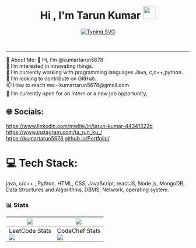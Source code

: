 <h1 align="center"><b>Hi , I'm Tarun Kumar </b><img src="https://media.giphy.com/media/hvRJCLFzcasrR4ia7z/giphy.gif" width="35"></h1>
<!--  -->
<p align="center">
  <a href="https://git.io/typing-svg"><img src="https://readme-typing-svg.demolab.com?font=Fira+Code&pause=1000&width=435&lines=Namaste%2C+Welcome+to+Tarun's+Profile+;Active+Learner%2C+Fullstack+Developer+AI&ML" alt="Typing SVG" /></a>
</p>
<br>
<hr>
💫 About Me:
👋 Hi, I’m @kumartarun5678<br>👀 I’m interested in innovating things.<br>🌱 I’m currently working with programming languages Java, c,c++,python.<br>💞️ I’m looking to contribute on GitHub.<br>📫 How to reach me:- kumartarun5678@gmail.com<br>🚀 I’m currently open for an Intern or a new job opportunity, 


## 🌐 Socials:
https://www.linkedin.com/mwlite/in/tarun-kumar-44341322b <br>
https://www.instagram.com/ta_run_ku_/ <br>
https://kumartarun5678.github.io/Portfolio/

# 💻 Tech Stack:
java, c/c++ , Python, HTML, CSS, JavaScript, reactJS, Node.js, MongoDB, Data Structures and Algorithms, DBMS, Network, operating system.

	

### 📊 Stats
  
  

| <a href="#"><img align="center" src="https://github-readme-streak-stats.herokuapp.com/?user=kumartarun5678&theme=dark" /></a> | <a href="#"><img align="center" src="https://github-readme-stats.vercel.app/api/top-langs/?username=kumartarun5678&layout=compact&theme=radical" /></a> |
|---|---|
| LeetCode Stats <br> <a href="#"><img align="center" src="https://leetcode-stats-six.vercel.app/api?username=kumartarun5678&theme=dark" /></a> | CodeChef Stats <br> <a href="#"><img align="center" src="https://codechef-stats-six.vercel.app/api?username=kumartarun5678&theme=dark" /></a> |
